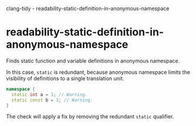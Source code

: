 clang-tidy - readability-static-definition-in-anonymous-namespace

</div>

# readability-static-definition-in-anonymous-namespace

Finds static function and variable definitions in anonymous namespace.

In this case, `static` is redundant, because anonymous namespace limits
the visibility of definitions to a single translation unit.

``` c++
namespace {
  static int a = 1; // Warning.
  static const b = 1; // Warning.
}
```

The check will apply a fix by removing the redundant `static` qualifier.
